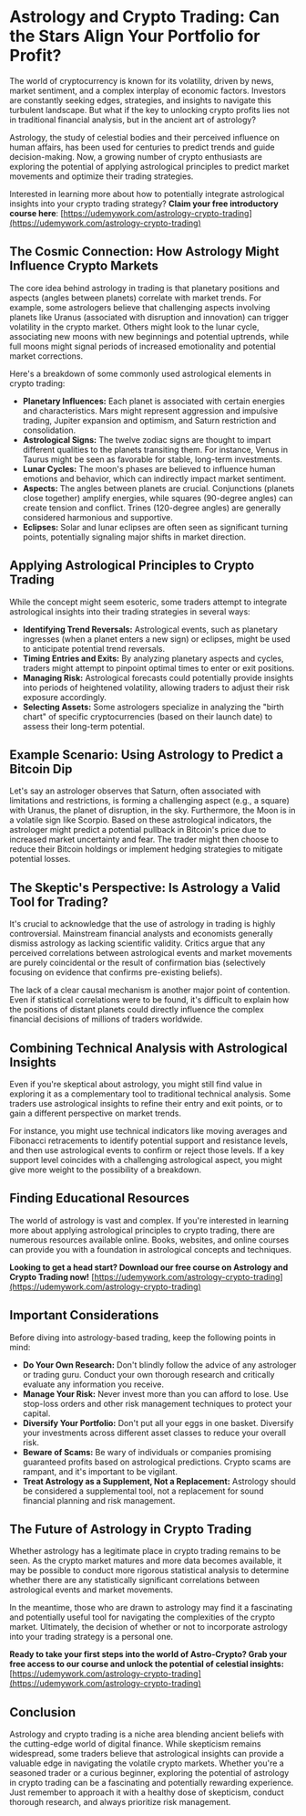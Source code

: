 # Astrology and Crypto Trading: Can the Stars Align Your Portfolio for Profit?

The world of cryptocurrency is known for its volatility, driven by news, market sentiment, and a complex interplay of economic factors. Investors are constantly seeking edges, strategies, and insights to navigate this turbulent landscape. But what if the key to unlocking crypto profits lies not in traditional financial analysis, but in the ancient art of astrology?

Astrology, the study of celestial bodies and their perceived influence on human affairs, has been used for centuries to predict trends and guide decision-making. Now, a growing number of crypto enthusiasts are exploring the potential of applying astrological principles to predict market movements and optimize their trading strategies.

Interested in learning more about how to potentially integrate astrological insights into your crypto trading strategy? **Claim your free introductory course here**: [https://udemywork.com/astrology-crypto-trading](https://udemywork.com/astrology-crypto-trading)

## The Cosmic Connection: How Astrology Might Influence Crypto Markets

The core idea behind astrology in trading is that planetary positions and aspects (angles between planets) correlate with market trends. For example, some astrologers believe that challenging aspects involving planets like Uranus (associated with disruption and innovation) can trigger volatility in the crypto market. Others might look to the lunar cycle, associating new moons with new beginnings and potential uptrends, while full moons might signal periods of increased emotionality and potential market corrections.

Here's a breakdown of some commonly used astrological elements in crypto trading:

*   **Planetary Influences:** Each planet is associated with certain energies and characteristics. Mars might represent aggression and impulsive trading, Jupiter expansion and optimism, and Saturn restriction and consolidation.
*   **Astrological Signs:** The twelve zodiac signs are thought to impart different qualities to the planets transiting them. For instance, Venus in Taurus might be seen as favorable for stable, long-term investments.
*   **Lunar Cycles:** The moon's phases are believed to influence human emotions and behavior, which can indirectly impact market sentiment.
*   **Aspects:** The angles between planets are crucial. Conjunctions (planets close together) amplify energies, while squares (90-degree angles) can create tension and conflict. Trines (120-degree angles) are generally considered harmonious and supportive.
*   **Eclipses:** Solar and lunar eclipses are often seen as significant turning points, potentially signaling major shifts in market direction.

## Applying Astrological Principles to Crypto Trading

While the concept might seem esoteric, some traders attempt to integrate astrological insights into their trading strategies in several ways:

*   **Identifying Trend Reversals:** Astrological events, such as planetary ingresses (when a planet enters a new sign) or eclipses, might be used to anticipate potential trend reversals.
*   **Timing Entries and Exits:** By analyzing planetary aspects and cycles, traders might attempt to pinpoint optimal times to enter or exit positions.
*   **Managing Risk:** Astrological forecasts could potentially provide insights into periods of heightened volatility, allowing traders to adjust their risk exposure accordingly.
*   **Selecting Assets:** Some astrologers specialize in analyzing the "birth chart" of specific cryptocurrencies (based on their launch date) to assess their long-term potential.

## Example Scenario: Using Astrology to Predict a Bitcoin Dip

Let's say an astrologer observes that Saturn, often associated with limitations and restrictions, is forming a challenging aspect (e.g., a square) with Uranus, the planet of disruption, in the sky. Furthermore, the Moon is in a volatile sign like Scorpio. Based on these astrological indicators, the astrologer might predict a potential pullback in Bitcoin's price due to increased market uncertainty and fear. The trader might then choose to reduce their Bitcoin holdings or implement hedging strategies to mitigate potential losses.

## The Skeptic's Perspective: Is Astrology a Valid Tool for Trading?

It's crucial to acknowledge that the use of astrology in trading is highly controversial. Mainstream financial analysts and economists generally dismiss astrology as lacking scientific validity. Critics argue that any perceived correlations between astrological events and market movements are purely coincidental or the result of confirmation bias (selectively focusing on evidence that confirms pre-existing beliefs).

The lack of a clear causal mechanism is another major point of contention. Even if statistical correlations were to be found, it's difficult to explain how the positions of distant planets could directly influence the complex financial decisions of millions of traders worldwide.

## Combining Technical Analysis with Astrological Insights

Even if you're skeptical about astrology, you might still find value in exploring it as a complementary tool to traditional technical analysis. Some traders use astrological insights to refine their entry and exit points, or to gain a different perspective on market trends.

For instance, you might use technical indicators like moving averages and Fibonacci retracements to identify potential support and resistance levels, and then use astrological events to confirm or reject those levels. If a key support level coincides with a challenging astrological aspect, you might give more weight to the possibility of a breakdown.

## Finding Educational Resources

The world of astrology is vast and complex. If you're interested in learning more about applying astrological principles to crypto trading, there are numerous resources available online. Books, websites, and online courses can provide you with a foundation in astrological concepts and techniques.

**Looking to get a head start? Download our free course on Astrology and Crypto Trading now!** [https://udemywork.com/astrology-crypto-trading](https://udemywork.com/astrology-crypto-trading)

## Important Considerations

Before diving into astrology-based trading, keep the following points in mind:

*   **Do Your Own Research:** Don't blindly follow the advice of any astrologer or trading guru. Conduct your own thorough research and critically evaluate any information you receive.
*   **Manage Your Risk:** Never invest more than you can afford to lose. Use stop-loss orders and other risk management techniques to protect your capital.
*   **Diversify Your Portfolio:** Don't put all your eggs in one basket. Diversify your investments across different asset classes to reduce your overall risk.
*   **Beware of Scams:** Be wary of individuals or companies promising guaranteed profits based on astrological predictions. Crypto scams are rampant, and it's important to be vigilant.
*   **Treat Astrology as a Supplement, Not a Replacement:** Astrology should be considered a supplemental tool, not a replacement for sound financial planning and risk management.

## The Future of Astrology in Crypto Trading

Whether astrology has a legitimate place in crypto trading remains to be seen. As the crypto market matures and more data becomes available, it may be possible to conduct more rigorous statistical analysis to determine whether there are any statistically significant correlations between astrological events and market movements.

In the meantime, those who are drawn to astrology may find it a fascinating and potentially useful tool for navigating the complexities of the crypto market. Ultimately, the decision of whether or not to incorporate astrology into your trading strategy is a personal one.

**Ready to take your first steps into the world of Astro-Crypto? Grab your free access to our course and unlock the potential of celestial insights:** [https://udemywork.com/astrology-crypto-trading](https://udemywork.com/astrology-crypto-trading)

## Conclusion

Astrology and crypto trading is a niche area blending ancient beliefs with the cutting-edge world of digital finance. While skepticism remains widespread, some traders believe that astrological insights can provide a valuable edge in navigating the volatile crypto markets. Whether you're a seasoned trader or a curious beginner, exploring the potential of astrology in crypto trading can be a fascinating and potentially rewarding experience. Just remember to approach it with a healthy dose of skepticism, conduct thorough research, and always prioritize risk management.
